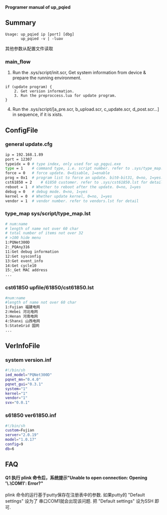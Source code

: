 **Programer manual of up_pqied**

## Summary
```
Usage: up_pqied ip [port] [dbg]
       up_pqied -v | -luav
```
其他参数从配置文件读取

### main_flow
1. Run the .sys/script/init.scr, Get system information from device & prepare the running environment.
```
if (update program) {
    2. Get version information.
    3. Run the preproccess.lua for update program.
}
```
4. Run the .sys/script/[a_pre.scr, b_upload.scr, c_update.scr, d_post.scr...] in sequence, if it is xists.

## ConfigFile
### general update.cfg
```bash
ip = 192.168.1.89
port = 12307
typeidx = 0 # type index, only used for up_pqgui.exe
type = 1    # command type, i.e. script number. refer to .sys/type_map.lst & .sys/script for detail
force = 0   # force update. 0=disable, 1=enable
prog = 0x1  # program list to force an update. bit0-bit31, 0=no, 1=yes. refer to .sys/force_up.lst or detail
cst61850 = 2    # 61850 customer. refer to .sys/cst61850.lst for detail
reboot = 1  # Whether to reboot after the update. 0=no, 1=yes
debug = 0   # debug mode. 0=no, 1=yes
kernel = 0  # Whether update kernel, 0=no, 1=yes
vendor = 1  # vendor number. refer to vendors.lst for detail
```

### type_map sys/script/type_map.lst
```bash
# num:name
# length of name not over 60 char
# total number of items not over 32
# >100 hide menu
1:PQNet300D
2:_PQAny316
11:Get debug information
12:Get sysconfig
13:Get event_info
14:Get cycle10
15:_Get MAC address
...
```

### cst61850 upfile/61850/cst61850.lst
```bash
#num:name
#length of name not over 60 char
1:Fujian 福建电网
2:Hebei 河北电网
3:Henan 河南电网
4:Shanxi 山西电网
5:StateGrid 国网
...
```

## VerInfoFile
### system version.inf
```bash
#!/bin/sh
ied_model="PQNet300D"
pqnet_mn="0.4.0"
pqnet_gui="0.3.1"
system="1"
kernel="1"
vendor="1"
svx="0.0.1"
```

### s61850 ver61850.inf
```bash
#!/bin/sh
custom=Fujian
server="2.0.19"
model="1.0.17"
config=9
db=6
```

## FAQ
#### Q1 执行 plink 命令后，系统提示"Unable to open connection: Opening '\\.\COM1': Error?"
plink 命令的运行基于putty保存在注册表中的参数. 如果putty的 "Default settings" 设为了 串口COM1就会出现该问题. 把 "Default settings" 设为SSH 即可.
